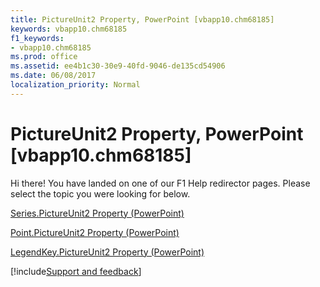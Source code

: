 ```yaml
---
title: PictureUnit2 Property, PowerPoint [vbapp10.chm68185]
keywords: vbapp10.chm68185
f1_keywords:
- vbapp10.chm68185
ms.prod: office
ms.assetid: ee4b1c30-30e9-40fd-9046-de135cd54906
ms.date: 06/08/2017
localization_priority: Normal
---
```



# PictureUnit2 Property, PowerPoint [vbapp10.chm68185]

Hi there! You have landed on one of our F1 Help redirector pages. Please select the topic you were looking for below.

[Series.PictureUnit2 Property (PowerPoint)](https://msdn.microsoft.com/library/83ccb10a-1883-9665-8a63-4494e853aa72%28Office.15%29.aspx)

[Point.PictureUnit2 Property (PowerPoint)](https://msdn.microsoft.com/library/3e221489-f24e-f939-78dd-4c5c6a5413d0%28Office.15%29.aspx)

[LegendKey.PictureUnit2 Property (PowerPoint)](https://msdn.microsoft.com/library/018b1a1e-2d00-abee-eeed-8886baec9f4a%28Office.15%29.aspx)

[!include[Support and feedback](~/includes/feedback-boilerplate.md)]